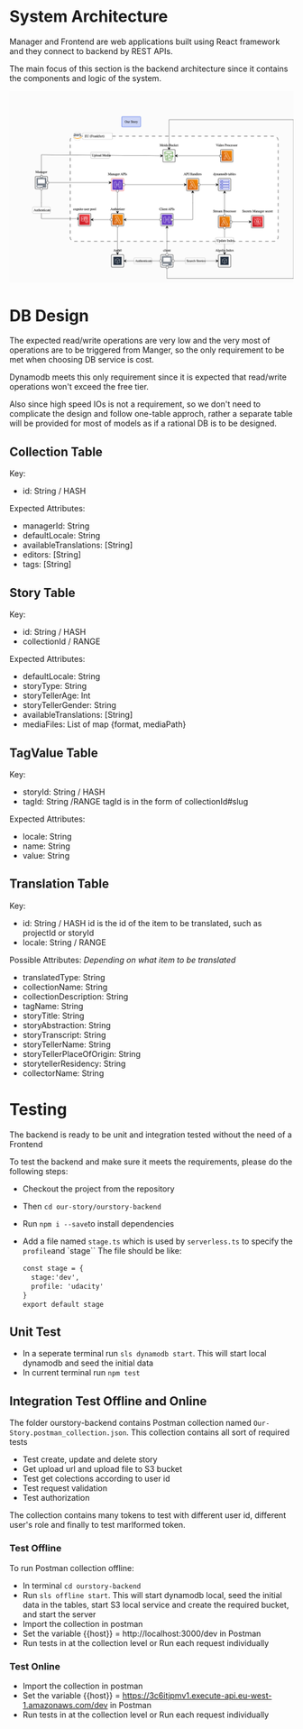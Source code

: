 # System Architecture

Manager and Frontend are web applications built using React framework and they connect to backend by REST APIs.

The main focus of this section is the backend architecture since it contains the components and logic of the system.

![Backend Architect](./ourstory-backend-architect.png)

# DB Design

The expected read/write operations are very low and the very most of operations are to be triggered from Manger, so the only requirement to be met when choosing DB service is cost.

Dynamodb meets this only requirement since it is expected that read/write operations won't exceed the free tier.

Also since high speed IOs is not a requirement, so we don't need to complicate the design and follow one-table approch, rather a separate table will be provided for most of models as if a rational DB is to be designed.

## Collection Table

Key:

- id: String / HASH

Expected Attributes:

- managerId: String
- defaultLocale: String
- availableTranslations: [String]
- editors: [String]
- tags: [String]

## Story Table

Key:

- id: String / HASH
- collectionId / RANGE

Expected Attributes:

- defaultLocale: String
- storyType: String
- storyTellerAge: Int
- storyTellerGender: String
- availableTranslations: [String]
- mediaFiles: List of map {format, mediaPath}

## TagValue Table

Key:

- storyId: String / HASH
- tagId: String /RANGE
  tagId is in the form of collectionId#slug

Expected Attributes:

- locale: String
- name: String
- value: String

## Translation Table

Key:

- id: String / HASH
  id is the id of the item to be translated, such as projectId or storyId
- locale: String / RANGE

Possible Attributes: _Depending on what item to be translated_

- translatedType: String
- collectionName: String
- collectionDescription: String
- tagName: String
- storyTitle: String
- storyAbstraction: String
- storyTranscript: String
- storyTellerName: String
- storyTellerPlaceOfOrigin: String
- storytellerResidency: String
- collectorName: String

# Testing

The backend is ready to be unit and integration tested without the need of a Frontend

To test the backend and make sure it meets the requirements, please do the following steps:

- Checkout the project from the repository
- Then `cd our-story/ourstory-backend`
- Run `npm i --save`to install dependencies
- Add a file named `stage.ts` which is used by `serverless.ts` to specify the `profile`and `stage``
  The file should be like:

  ```
  const stage = {
    stage:'dev',
    profile: 'udacity'
  }
  export default stage

  ```

## Unit Test

- In a seperate terminal run `sls dynamodb start`. This will start local dynamodb and seed the initial data
- In current terminal run `npm test`

## Integration Test Offline and Online

The folder ourstory-backend contains Postman collection named `Our-Story.postman_collection.json`.
This collection contains all sort of required tests

- Test create, update and delete story
- Get upload url and upload file to S3 bucket
- Test get colections according to user id
- Test request validation
- Test authorization

The collection contains many tokens to test with different user id, different user's role and finally to test marlformed token.

### Test Offline

To run Postman collection offline:

- In terminal `cd ourstory-backend`
- Run `sls offline start`. This will start dynamodb local, seed the initial data in the tables, start S3 local service and create the required bucket, and start the server
- Import the collection in postman
- Set the variable {{host}} = http://localhost:3000/dev in Postman
- Run tests in at the collection level or Run each request individually

### Test Online

- Import the collection in postman
- Set the variable {{host}} = https://3c6itjpmv1.execute-api.eu-west-1.amazonaws.com/dev in Postman
- Run tests in at the collection level or Run each request individually
